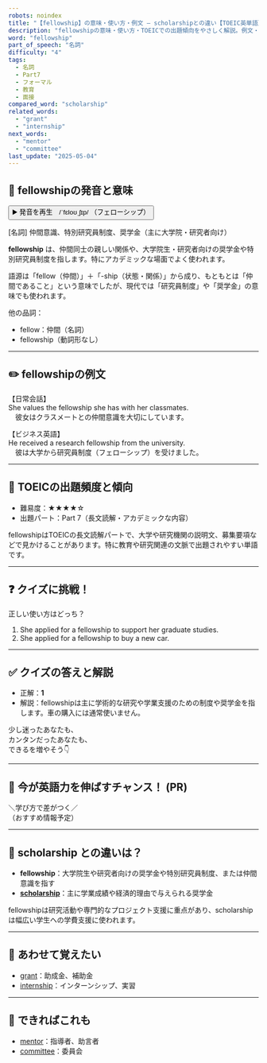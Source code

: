 ```yaml
---
robots: noindex
title: "【fellowship】の意味・使い方・例文 ― scholarshipとの違い【TOEIC英単語】"
description: "fellowshipの意味・使い方・TOEICでの出題傾向をやさしく解説。例文・クイズ付きでscholarshipとの違いもわかりやすく学べます。"
word: "fellowship"
part_of_speech: "名詞"
difficulty: "4"
tags:
  - 名詞
  - Part7
  - フォーマル
  - 教育
  - 面接
compared_word: "scholarship"
related_words:
  - "grant"
  - "internship"
next_words:
  - "mentor"
  - "committee"
last_update: "2025-05-04"
---
```


## 🔰 fellowshipの発音と意味

<button class="play-audio" onclick="playTTS('fellowship')">
  <span class="play-audio-main">
    ▶️ 発音を再生　/ˈfɛloʊˌʃɪp/
  </span>
  <span class="play-audio-sub">
    （フェローシップ）
  </span>
</button>

[名詞] 仲間意識、特別研究員制度、奨学金（主に大学院・研究者向け）

**fellowship** は、仲間同士の親しい関係や、大学院生・研究者向けの奨学金や特別研究員制度を指します。特にアカデミックな場面でよく使われます。

語源は「fellow（仲間）」＋「-ship（状態・関係）」から成り、もともとは「仲間であること」という意味でしたが、現代では「研究員制度」や「奨学金」の意味でも使われます。

他の品詞：  
- fellow：仲間（名詞）
- fellowship（動詞形なし）

---

## ✏️ fellowshipの例文

【日常会話】  
She values the fellowship she has with her classmates.  
　彼女はクラスメートとの仲間意識を大切にしています。

【ビジネス英語】  
He received a research fellowship from the university.  
　彼は大学から研究員制度（フェローシップ）を受けました。

---

## 🎯 TOEICの出題頻度と傾向

- 難易度：★★★★☆
- 出題パート：Part 7（長文読解・アカデミックな内容）

fellowshipはTOEICの長文読解パートで、大学や研究機関の説明文、募集要項などで見かけることがあります。特に教育や研究関連の文脈で出題されやすい単語です。

---

## ❓ クイズに挑戦！

正しい使い方はどっち？

1. She applied for a fellowship to support her graduate studies.  
2. She applied for a fellowship to buy a new car.

---

## ✅ クイズの答えと解説

- 正解：**1**
- 解説：fellowshipは主に学術的な研究や学業支援のための制度や奨学金を指します。車の購入には通常使いません。

少し迷ったあなたも、  
カンタンだったあなたも、  
できるを増やそう👇️

---

## 🚀 今が英語力を伸ばすチャンス！ (PR)

<div class="info-center">
＼学び方で差がつく／<br>  
（おすすめ情報予定）
</div>

---

## 🤔  scholarship との違いは？

- **fellowship**：大学院生や研究者向けの奨学金や特別研究員制度、または仲間意識を指す
- **[scholarship](/word/scholarship)**：主に学業成績や経済的理由で与えられる奨学金

fellowshipは研究活動や専門的なプロジェクト支援に重点があり、scholarshipは幅広い学生への学費支援に使われます。

---

## 🧩 あわせて覚えたい

- [grant](/word/grant)：助成金、補助金
- [internship](/word/internship)：インターンシップ、実習

---

## 📖 できればこれも

- [mentor](/word/mentor)：指導者、助言者
- [committee](/word/committee)：委員会

<!-- cvid: aid24_bid15 -->
